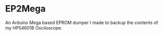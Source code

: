 # EP2Mega
An Arduino Mega based EPROM dumper I made to backup the contents of my HP54601B Osciloscope.
